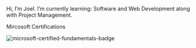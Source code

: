 Hi, I’m Joel.
I’m currently learning: Software and Web Development along with Project Management.


Mircosoft Certifications

![microsoft-certified-fundamentals-badge](https://github.com/joel-mainey/joel-mainey/assets/64710295/391fd5b1-1ced-4193-8fd7-fab6f62dc260)
